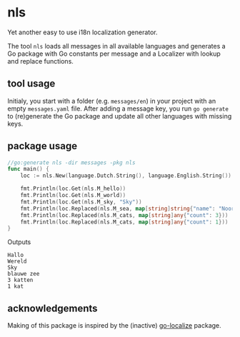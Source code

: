 # nls
Yet another easy to use i18n localization generator.

The tool `nls` loads all messages in all available languages and generates a Go package with Go constants per message and a Localizer with lookup and replace functions.

## tool usage
Initialy, you start with a folder (e.g. `messages/en`) in your project with an empty `messages.yaml` file.
After adding a message key, you run `go generate` to (re)generate the Go package and update all other languages with missing keys.

## package usage
```go
//go:generate nls -dir messages -pkg nls
func main() {
	loc := nls.New(language.Dutch.String(), language.English.String())

	fmt.Println(loc.Get(nls.M_hello))
	fmt.Println(loc.Get(nls.M_world))
	fmt.Println(loc.Get(nls.M_sky, "Sky"))
	fmt.Println(loc.Replaced(nls.M_sea, map[string]string{"name": "Noord"}))
	fmt.Println(loc.Replaced(nls.M_cats, map[string]any{"count": 3}))
	fmt.Println(loc.Replaced(nls.M_cats, map[string]any{"count": 1}))
}
```
Outputs
```
Hallo
Wereld
Sky
blauwe zee
3 katten
1 kat
```

## acknowledgements

Making of this package is inspired by the (inactive) [go-localize](https://github.com/m1/go-localize) package.